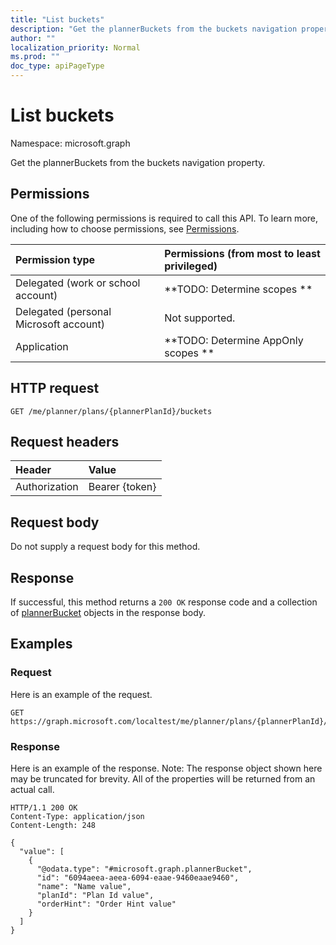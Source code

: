 ```yaml
---
title: "List buckets"
description: "Get the plannerBuckets from the buckets navigation property."
author: ""
localization_priority: Normal
ms.prod: ""
doc_type: apiPageType
---
```


# List buckets

Namespace: microsoft.graph

Get the plannerBuckets from the buckets navigation property.

## Permissions
One of the following permissions is required to call this API. To learn more, including how to choose permissions, see [Permissions](/concepts/permissions-reference.md).

|Permission type|Permissions (from most to least privileged)|
|:---|:---|
|Delegated (work or school account)|**TODO: Determine scopes **|
|Delegated (personal Microsoft account)|Not supported.|
|Application|**TODO: Determine AppOnly scopes **|

## HTTP request
<!-- {
  "blockType": "ignored"
}
-->
``` http
GET /me/planner/plans/{plannerPlanId}/buckets
```

## Request headers
|Header|Value|
|:---|:---|
|Authorization|Bearer {token}|

## Request body
Do not supply a request body for this method.

## Response
If successful, this method returns a `200 OK` response code and a collection of [plannerBucket](../resources/plannerbucket.md) objects in the response body.

## Examples

### Request
Here is an example of the request.
<!-- {
  "blockType": "request",
  "name": "get_plannerbucket"
}
-->
``` http
GET https://graph.microsoft.com/localtest/me/planner/plans/{plannerPlanId}/buckets
```

### Response
Here is an example of the response. Note: The response object shown here may be truncated for brevity. All of the properties will be returned from an actual call.
<!-- {
  "blockType": "response",
  "truncated": true,
  "@odata.type": "collection(microsoft.graph.plannerbucket)"
}
-->
``` http
HTTP/1.1 200 OK
Content-Type: application/json
Content-Length: 248

{
  "value": [
    {
      "@odata.type": "#microsoft.graph.plannerBucket",
      "id": "6094aeea-aeea-6094-eaae-9460eaae9460",
      "name": "Name value",
      "planId": "Plan Id value",
      "orderHint": "Order Hint value"
    }
  ]
}
```

